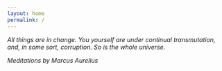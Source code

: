 ```yaml
---
layout: home
permalink: /
---
```


_All things are in change. You yourself are under continual transmutation, and, in some sort, corruption. So is the whole universe._

_Meditations by Marcus Aurelius_
